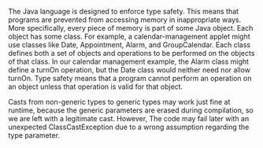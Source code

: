 The Java language is designed to enforce type safety. This means that programs are prevented from accessing memory in inappropriate ways. More specifically, every piece of memory is part of some Java object. Each object has some class. For example, a calendar-management applet might use classes like Date, Appointment, Alarm, and GroupCalendar. Each class defines both a set of objects and operations to be performed on the objects of that class. In our calendar management example, the Alarm class might define a turnOn operation, but the Date class would neither need nor allow turnOn. Type safety means that a program cannot perform an operation on an object unless that operation is valid for that object.

Casts from non-generic types to generic types may work just fine at runtime, because the generic parameters are erased during compilation, so we are left with a legitimate cast. However, The code may fail later with an unexpected ClassCastException due to a wrong assumption regarding the type parameter.

